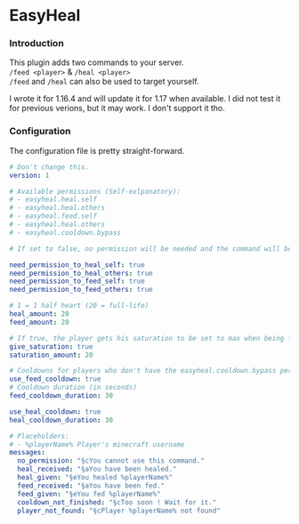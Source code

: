 # EasyHeal

### Introduction

This plugin adds two commands to your server.  
`/feed <player>` & `/heal <player>`  
`/feed` and `/heal` can also be used to target yourself.  

I wrote it for 1.16.4 and will update it for 1.17 when available.
I did not test it for previous verions, but it may work. I don't support it tho.

### Configuration

The configuration file is pretty straight-forward.  

```yaml
# Don't change this.
version: 1

# Available permissions (Self-exlpanatory):
# - easyheal.heal.self
# - easyheal.heal.others
# - easyheal.feed.self
# - easyheal.heal.others
# - easyheal.cooldown.bypass

# If set to false, no permission will be needed and the command will be accessible to everyone.

need_permission_to_heal_self: true
need_permission_to_heal_others: true
need_permission_to_feed_self: true
need_permission_to_feed_others: true

# 1 = 1 half heart (20 = full-life)
heal_amount: 20
feed_amount: 20

# If true, the player gets his saturation to be set to max when being fed.
give_saturation: true
saturation_amount: 20

# Cooldowns for players who don't have the easyheal.cooldown.bypass permission
use_feed_cooldown: true
# Cooldown duration (in seconds)
feed_cooldown_duration: 30

use_heal_cooldown: true
heal_cooldown_duration: 30

# Placeholders:
# - %playerName% Player's minecraft username
messages:
  no_permission: "§cYou cannot use this command."
  heal_received: "§aYou have been healed."
  heal_given: "§eYou healed %playerName%"
  feed_received: "§aYou have been fed."
  feed_given: "§eYou fed %playerName%"
  cooldown_not_finished: "§cToo soon ! Wait for it."
  player_not_found: "§cPlayer %playerName% not found"
```